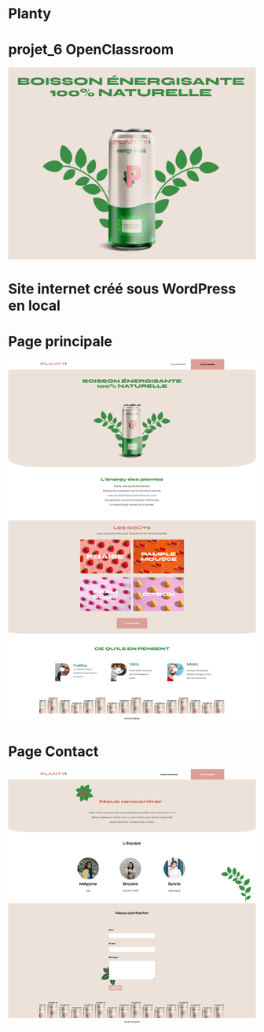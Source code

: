 # Planty
# projet_6 OpenClassroom

![Planty](/wp-content/themes/planty/screenshot.png)


# Site internet créé sous WordPress en local
# Page principale
![Planty](/wp-content/themes/planty/planty.png)

# Page Contact
![Planty](/wp-content/themes/planty/planty2.png)
